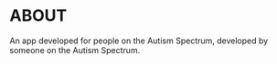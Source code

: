 # ABOUT

An app developed for people on the Autism Spectrum, developed by someone on the Autism Spectrum.